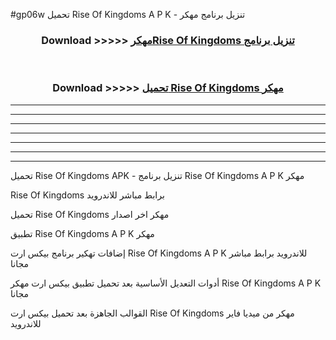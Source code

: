 #gp06w تحميل Rise Of Kingdoms  A P K - تنزيل برنامج مهكر



<div align="center">
<h3>Download >>>>> <a href="https://runaway1.web.app/?sq=Rise Of Kingdoms ">مهكرRise Of Kingdoms  تنزيل برنامج</a></h3><br>

<h3>Download >>>>> <a href="https://runaway1.web.app/?sq=Rise Of Kingdoms ">تحميل Rise Of Kingdoms  مهكر</a></h3>
</div>


----------------------------------------------------------

----------------------------------------------------------

----------------------------------------------------------

----------------------------------------------------------

----------------------------------------------------------

----------------------------------------------------------

----------------------------------------------------------

تحميل Rise Of Kingdoms  APK - تنزيل برنامج Rise Of Kingdoms  A P K مهكر

Rise Of Kingdoms  برابط مباشر للاندرويد

تحميل Rise Of Kingdoms  مهكر اخر اصدار

تطبيق Rise Of Kingdoms  A P K مهكر

إضافات تهكير برنامج بيكس ارت Rise Of Kingdoms  A P K للاندرويد برابط مباشر مجانا

أدوات التعديل الأساسية بعد تحميل تطبيق بيكس ارت مهكر Rise Of Kingdoms  A P K مجانا

القوالب الجاهزة بعد تحميل بيكس ارت Rise Of Kingdoms  مهكر من ميديا فاير للاندرويد


